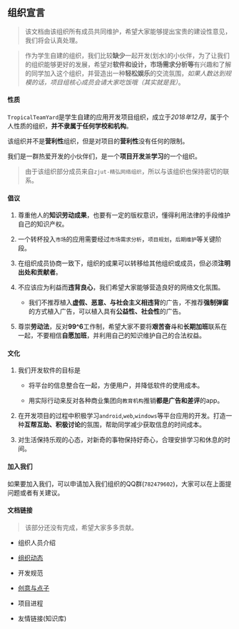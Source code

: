 ## 组织宣言

> 该文档由该组织所有成员共同维护，希望大家能够提出宝贵的建设性意见，我们将会认真处理。

> 作为学生自建的组织，我们比较**缺少**一起开发(划水)的小伙伴，为了让我们的组织能够更好的发展，希望对**软件和设计，市场需求分析等**有兴趣和了解的同学加入这个组织，并营造出一种**轻松娱乐**的交流氛围，*如果人数达到规模的话，项目组核心成员会请大家吃饭哦（其实就是我）*。

#### 性质

`TropicalTeamYard`是学生自建的应用开发项目组织，成立于*2018年12月*，属于个人性质的组织，**并不隶属于任何学校和机构**。

该组织并不是**营利性**组织，但是对项目的**营利性**没有任何的限制。

我们是一群热爱开发的小伙伴们，是一个**项目开发**兼**学习**的一个组织。

> 由于该组织部分成员来自`zjut-精弘网络组织`，所以与该组织也保持密切的联系。

#### 倡议

1. 尊重他人的**知识劳动成果**，也要有一定的版权意识，懂得利用法律的手段维护自己的知识产权。

2. 一个转杯投入`市场`的应用需要经过`市场需求分析`，`项目规划`，`后期维护`等关键阶段。

3. 在组织成员协商一致下，组织的成果可以转移给其他组织或成员，但必须**注明出处和贡献者**。

4. 不应该应为利益而**违背良心**，我们希望大家能够营造良好的网络文化氛围。

    - 我们不推荐植入**虚假、恶意、与社会主义相违背**的广告，不推荐**强制弹窗**的方式植入广告，可以植入具有**公益性、社会性**的广告。

5. 尊崇**劳动法**，反对**99^6**工作制，希望大家不要将**艰苦奋斗**和**长期加班**联系在一起，不要相信**自愿加班**，并利用自己的知识维护自己的合法权益。

#### 文化

1. 我们开发软件的目标是

    - 将平台的信息整合在一起，方便用户，并降低软件的使用成本。

    - 用实际行动来反对各种商业集团向`教育机构`推销**都是广告和差评**的app。

2. 在开发项目的过程中积极学习`android`,`web`,`windows`等平台应用的开发。打造一种**互帮互助、积极讨论**的氛围，帮助同学减少获取信息的时间成本。

3. 对生活保持乐观的心态，对新奇的事物保持好奇心，合理安排学习和休息的时间。

#### 加入我们

如果要加入我们，可以申请加入我们组织的QQ群(`782479602`)，大家可以在上面提问题或者有关建议。

#### 文档链接

> 该部分还没有完成，希望大家多多贡献。

- 组织人员介绍

- [组织动态](./DASHBOARD.md)

- 开发规范

- [创意与点子](./IDEA.md)

- 项目进程

- 友情链接(知识库)

